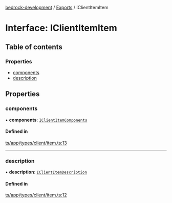 [bedrock-development](../README.md) / [Exports](../modules.md) / IClientItemItem

# Interface: IClientItemItem

## Table of contents

### Properties

- [components](IClientItemItem.md#components)
- [description](IClientItemItem.md#description)

## Properties

### components

• **components**: [`IClientItemComponents`](IClientItemComponents.md)

#### Defined in

[ts/app/types/client/item.ts:13](https://github.com/DauntlessStudio/Bedrock-Developments/blob/9a78313/ts/app/types/client/item.ts#L13)

___

### description

• **description**: [`IClientItemDescription`](IClientItemDescription.md)

#### Defined in

[ts/app/types/client/item.ts:12](https://github.com/DauntlessStudio/Bedrock-Developments/blob/9a78313/ts/app/types/client/item.ts#L12)
